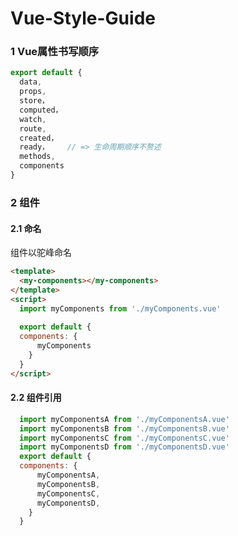# Vue-Style-Guide

### 1 Vue属性书写顺序

```javascript
export default {
  data,
  props,
  store，
  computed，
  watch,
  route,
  created，
  ready，    // => 生命周期顺序不赘述
  methods,
  components
}
```



### 2 组件

#### 2.1 命名

组件以驼峰命名

```html
<template>
  <my-components></my-components>
</template>
<script>
  import myComponents from './myComponents.vue'
    
  export default {
  components: {
  	  myComponents
    }
  }
</script>

```

#### 2.2 组件引用

```javascript
  import myComponentsA from './myComponentsA.vue'  
  import myComponentsB from './myComponentsB.vue'
  import myComponentsC from './myComponentsC.vue'
  import myComponentsD from './myComponentsD.vue'
  export default {
  components: {
  	  myComponentsA,
      myComponentsB,
      myComponentsC,
      myComponentsD,
    }
  }
```



